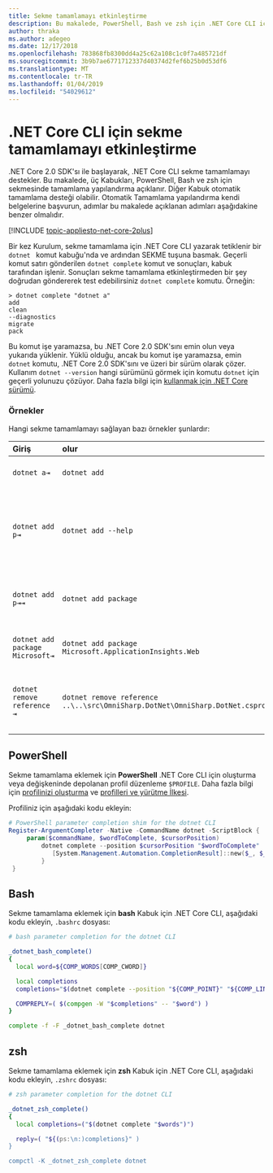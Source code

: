 ```yaml
---
title: Sekme tamamlamayı etkinleştirme
description: Bu makalede, PowerShell, Bash ve zsh için .NET Core CLI için sekme tamamlamayı etkinleştirme öğretir.
author: thraka
ms.author: adegeo
ms.date: 12/17/2018
ms.openlocfilehash: 783868fb8300dd4a25c62a108c1c0f7a485721df
ms.sourcegitcommit: 3b9b7ae6771712337d40374d2fef6b25b0d53df6
ms.translationtype: MT
ms.contentlocale: tr-TR
ms.lasthandoff: 01/04/2019
ms.locfileid: "54029612"
---
```

# <a name="how-to-enable-tab-completion-for-net-core-cli"></a>.NET Core CLI için sekme tamamlamayı etkinleştirme

.NET Core 2.0 SDK'sı ile başlayarak, .NET Core CLI sekme tamamlamayı destekler. Bu makalede, üç Kabukları, PowerShell, Bash ve zsh için sekmesinde tamamlama yapılandırma açıklanır. Diğer Kabuk otomatik tamamlama desteği olabilir. Otomatik Tamamlama yapılandırma kendi belgelerine başvurun, adımlar bu makalede açıklanan adımları aşağıdakine benzer olmalıdır.

[!INCLUDE [topic-appliesto-net-core-2plus](~/includes/topic-appliesto-net-core-2plus.md)]

Bir kez Kurulum, sekme tamamlama için .NET Core CLI yazarak tetiklenir bir `dotnet ` komut kabuğu'nda ve ardından SEKME tuşuna basmak. Geçerli komut satırı gönderilen `dotnet complete` komut ve sonuçları, kabuk tarafından işlenir. Sonuçları sekme tamamlama etkinleştirmeden bir şey doğrudan göndererek test edebilirsiniz `dotnet complete` komutu. Örneğin:

```
> dotnet complete "dotnet a"
add
clean
--diagnostics
migrate
pack
```

Bu komut işe yaramazsa, bu .NET Core 2.0 SDK'sını emin olun veya yukarıda yüklenir. Yüklü olduğu, ancak bu komut işe yaramazsa, emin `dotnet` komutu, .NET Core 2.0 SDK'sını ve üzeri bir sürüm olarak çözer. Kullanım `dotnet --version` hangi sürümünü görmek için komutu `dotnet` için geçerli yolunuzu çözüyor. Daha fazla bilgi için [kullanmak için .NET Core sürümü](../versions/selection.md).

### <a name="examples"></a>Örnekler

Hangi sekme tamamlamayı sağlayan bazı örnekler şunlardır:

Giriş                                | olur                                                                     | nedeni
:------------------------------------|:----------------------------------------------------------------------------|:--------------------------------
`dotnet a⇥`                          | `dotnet add`                                                                 | `add` ilk alt alfabetik olur.
`dotnet add p⇥`                      | `dotnet add --help`                                                          | Sekme tamamlama eşleşen alt dizeler ve `--help` alfabetik olarak ilk gelir.
`dotnet add p⇥⇥`                    | `dotnet add package`                                                          | İkinci kez Tab tuşuna basarak sonraki öneri sunar.      
`dotnet add package Microsoft⇥`      | `dotnet add package Microsoft.ApplicationInsights.Web`                      | Sonuçlar alfabetik olarak döndürülür.
`dotnet remove reference ⇥`          | `dotnet remove reference ..\..\src\OmniSharp.DotNet\OmniSharp.DotNet.csproj` | Sekme tamamlama, proje dosyası kullanan içindir.

## <a name="powershell"></a>PowerShell

Sekme tamamlama eklemek için **PowerShell** .NET Core CLI için oluşturma veya değişkeninde depolanan profil düzenleme `$PROFILE`. Daha fazla bilgi için [profilinizi oluşturma](/powershell/module/microsoft.powershell.core/about/about_profiles?view=powershell-6#how-to-create-a-profile) ve [profilleri ve yürütme İlkesi](/powershell/module/microsoft.powershell.core/about/about_profiles?view=powershell-6#profiles-and-execution-policy). 

Profiliniz için aşağıdaki kodu ekleyin:

```powershell
# PowerShell parameter completion shim for the dotnet CLI 
Register-ArgumentCompleter -Native -CommandName dotnet -ScriptBlock {
     param($commandName, $wordToComplete, $cursorPosition)
         dotnet complete --position $cursorPosition "$wordToComplete" | ForEach-Object {
            [System.Management.Automation.CompletionResult]::new($_, $_, 'ParameterValue', $_)
         }
 }
```

## <a name="bash"></a>Bash

Sekme tamamlama eklemek için **bash** Kabuk için .NET Core CLI, aşağıdaki kodu ekleyin, `.bashrc` dosyası:

```bash
# bash parameter completion for the dotnet CLI

_dotnet_bash_complete()
{
  local word=${COMP_WORDS[COMP_CWORD]}

  local completions
  completions="$(dotnet complete --position "${COMP_POINT}" "${COMP_LINE}")"

  COMPREPLY=( $(compgen -W "$completions" -- "$word") )
}

complete -f -F _dotnet_bash_complete dotnet
```

## <a name="zsh"></a>zsh

Sekme tamamlama eklemek için **zsh** Kabuk için .NET Core CLI, aşağıdaki kodu ekleyin, `.zshrc` dosyası:

```zsh
# zsh parameter completion for the dotnet CLI

_dotnet_zsh_complete() 
{
  local completions=("$(dotnet complete "$words")")

  reply=( "${(ps:\n:)completions}" )
}

compctl -K _dotnet_zsh_complete dotnet
```
